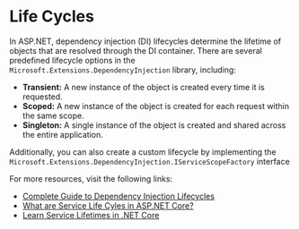 # Life Cycles

In ASP.NET, dependency injection (DI) lifecycles determine the lifetime of objects that are resolved through the DI container. There are several predefined lifecycle options in the `Microsoft.Extensions.DependencyInjection` library, including:

- **Transient:** A new instance of the object is created every time it is requested.
- **Scoped:** A new instance of the object is created for each request within the same scope.
- **Singleton:** A single instance of the object is created and shared across the entire application.

Additionally, you can also create a custom lifecycle by implementing the `Microsoft.Extensions.DependencyInjection.IServiceScopeFactory` interface

For more resources, visit the following links:

- [Complete Guide to Dependency Injection Lifecycles](https://www.youtube.com/watch?v=wA5bPsv2CLA)
- [What are Service Life Cyles in ASP.NET Core?](https://endjin.com/blog/2022/09/service-lifetimes-in-aspnet-core)
- [Learn Service Lifetimes in .NET Core](https://henriquesd.medium.com/dependency-injection-and-service-lifetimes-in-net-core-ab9189349420)
